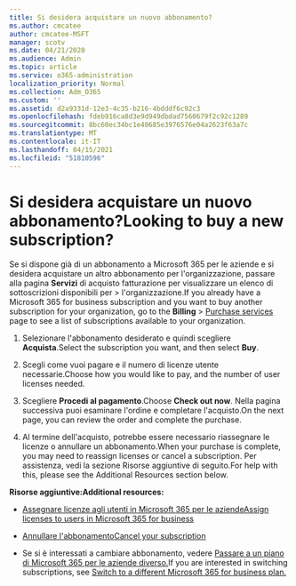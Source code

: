 ```yaml
---
title: Si desidera acquistare un nuovo abbonamento?
ms.author: cmcatee
author: cmcatee-MSFT
manager: scotv
ms.date: 04/21/2020
ms.audience: Admin
ms.topic: article
ms.service: o365-administration
localization_priority: Normal
ms.collection: Adm_O365
ms.custom: ''
ms.assetid: d2a9331d-12e3-4c35-b216-4bdddf6c92c3
ms.openlocfilehash: fdeb916ca8d3e9d949dbdad7560679f2c92c1289
ms.sourcegitcommit: 8bc60ec34bc1e40685e3976576e04a2623f63a7c
ms.translationtype: MT
ms.contentlocale: it-IT
ms.lasthandoff: 04/15/2021
ms.locfileid: "51810596"
---
```

# <a name="looking-to-buy-a-new-subscription"></a><span data-ttu-id="143da-102">Si desidera acquistare un nuovo abbonamento?</span><span class="sxs-lookup"><span data-stu-id="143da-102">Looking to buy a new subscription?</span></span>

<span data-ttu-id="143da-103">Se si dispone già di un abbonamento a Microsoft 365 per le aziende e si desidera acquistare un altro abbonamento per l'organizzazione, passare alla pagina **Servizi** di acquisto fatturazione per visualizzare un elenco di sottoscrizioni disponibili per \> [](https://go.microsoft.com/fwlink/p/?linkid=868433) l'organizzazione.</span><span class="sxs-lookup"><span data-stu-id="143da-103">If you already have a Microsoft 365 for business subscription and you want to buy another subscription for your organization, go to the **Billing** \> [Purchase services](https://go.microsoft.com/fwlink/p/?linkid=868433) page to see a list of subscriptions available to your organization.</span></span>
 
1. <span data-ttu-id="143da-104">Selezionare l'abbonamento desiderato e quindi scegliere **Acquista**.</span><span class="sxs-lookup"><span data-stu-id="143da-104">Select the subscription you want, and then select **Buy**.</span></span>

2. <span data-ttu-id="143da-105">Scegli come vuoi pagare e il numero di licenze utente necessarie.</span><span class="sxs-lookup"><span data-stu-id="143da-105">Choose how you would like to pay, and the number of user licenses needed.</span></span>

3. <span data-ttu-id="143da-106">Scegliere **Procedi al pagamento**.</span><span class="sxs-lookup"><span data-stu-id="143da-106">Choose **Check out now**.</span></span> <span data-ttu-id="143da-107">Nella pagina successiva puoi esaminare l'ordine e completare l'acquisto.</span><span class="sxs-lookup"><span data-stu-id="143da-107">On the next page, you can review the order and complete the purchase.</span></span>

4. <span data-ttu-id="143da-108">Al termine dell'acquisto, potrebbe essere necessario riassegnare le licenze o annullare un abbonamento.</span><span class="sxs-lookup"><span data-stu-id="143da-108">When your purchase is complete, you may need to reassign licenses or cancel a subscription.</span></span> <span data-ttu-id="143da-109">Per assistenza, vedi la sezione Risorse aggiuntive di seguito.</span><span class="sxs-lookup"><span data-stu-id="143da-109">For help with this, please see the Additional Resources section below.</span></span>

 <span data-ttu-id="143da-110">**Risorse aggiuntive:**</span><span class="sxs-lookup"><span data-stu-id="143da-110">**Additional resources:**</span></span>
  
- [<span data-ttu-id="143da-111">Assegnare licenze agli utenti in Microsoft 365 per le aziende</span><span class="sxs-lookup"><span data-stu-id="143da-111">Assign licenses to users in Microsoft 365 for business</span></span>](https://docs.microsoft.com/microsoft-365/admin/add-users/add-users)
    
- [<span data-ttu-id="143da-112">Annullare l'abbonamento</span><span class="sxs-lookup"><span data-stu-id="143da-112">Cancel your subscription</span></span>](https://docs.microsoft.com/microsoft-365/commerce/subscriptions/cancel-your-subscription)
    
- <span data-ttu-id="143da-113">Se si è interessati a cambiare abbonamento, vedere [Passare a un piano di Microsoft 365 per le aziende diverso.](https://docs.microsoft.com/microsoft-365/commerce/subscriptions/switch-to-a-different-plan)</span><span class="sxs-lookup"><span data-stu-id="143da-113">If you are interested in switching subscriptions, see [Switch to a different Microsoft 365 for business plan.](https://docs.microsoft.com/microsoft-365/commerce/subscriptions/switch-to-a-different-plan)</span></span>